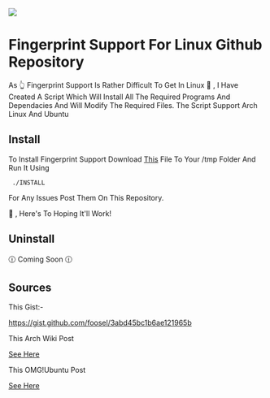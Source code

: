 ![](https://s19.postimg.org/oyxk1v46r/fingerprint.png)
<br>
# Fingerprint Support For Linux Github Repository #

As  :point_up_2: Fingerprint Support Is Rather Difficult To Get In Linux  :penguin: , I Have Created A Script Which Will Install All The Required Programs And Dependacies 
And Will Modify The Required Files.
The Script Support Arch Linux And Ubuntu
 
## Install ##

To Install Fingerprint Support Download [This](https://cdn.rawgit.com/DavidnoronhaV/fingerprint-linux/101f94b4/INSTALL) File To Your /tmp Folder And Run It Using

     ./INSTALL
    
 For Any Issues Post Them On This Repository.
 
  :beers: , Here's To Hoping It'll Work!
  
  ## Uninstall ## 
  
  :clock1230:  Coming Soon  :clock1230:
  
  ## Sources ##
  
  This Gist:-
  
 https://gist.github.com/foosel/3abd45bc1b6ae121965b
  
  This Arch Wiki Post
  
  [See Here](https://wiki.archlinux.org/index.php/Fingerprint-gui)
  
  This OMG!Ubuntu Post
  
  [See Here](http://www.omgubuntu.co.uk/2013/03/how-to-get-your-fingerprint-reader-working-in-ubuntu)

